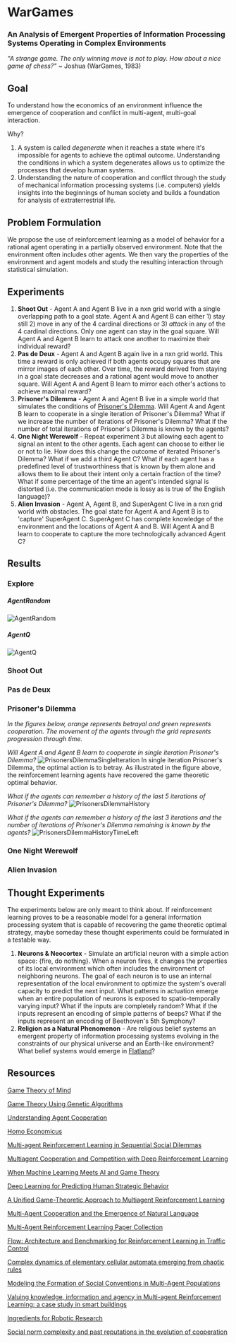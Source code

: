 # WarGames
### An Analysis of Emergent Properties of Information Processing Systems Operating in Complex Environments
_"A strange game. The only winning move is not to play. How about a nice game of chess?"_ ~ Joshua (WarGames, 1983)

## Goal
To understand how the economics of an environment influence the emergence of cooperation and conflict in multi-agent, multi-goal interaction.

Why?
1) A system is called _degenerate_ when it reaches a state where it's impossible for agents to achieve the optimal outcome. Understanding the conditions in which a system degenerates allows us to optimize the processes that develop human systems.
2) Understanding the nature of cooperation and conflict through the study of mechanical information processing systems (i.e. computers) yields insights into the beginnings of human society and builds a foundation for analysis of extraterrestrial life.

## Problem Formulation
We propose the use of reinforcement learning as a model of behavior for a rational agent operating in a partially observed environment. Note that the environment often includes other agents. We then vary the properties of the environment and agent models and study the resulting interaction through statistical simulation.

## Experiments
1) **Shoot Out** - Agent A and Agent B live in a nxn grid world with a single overlapping path to a goal state. Agent A and Agent B can either 1) stay still 2) move in any of the 4 cardinal directions or 3) _attack_ in any of the 4 cardinal directions. Only one agent can stay in the goal square. Will Agent A and Agent B learn to attack one another to maximize their individual reward?
2) **Pas de Deux** - Agent A and Agent B again live in a nxn grid world. This time a reward is only achieved if both agents occupy squares that are mirror images of each other. Over time, the reward derived from staying in a goal state decreases and a rational agent would move to another square. Will Agent A and Agent B learn to mirror each other's actions to achieve maximal reward?
3) **Prisoner's Dilemma** - Agent A and Agent B live in a simple world that simulates the conditions of [Prisoner's Dilemma](https://en.wikipedia.org/wiki/Prisoner%27s_dilemma). Will Agent A and Agent B learn to cooperate in a single iteration of Prisoner's Dilemma? What if we increase the number of iterations of Prisoner's Dilemma? What if the number of total iterations of Prisoner's Dilemma is known by the agents?
4) **One Night Werewolf** - Repeat experiment 3 but allowing each agent to signal an intent to the other agents. Each agent can choose to either lie or not to lie. How does this change the outcome of iterated Prisoner's Dilemma? What if we add a third Agent C? What if each agent has a predefined level of trustworthiness that is known by them alone and allows them to lie about their intent only a certain fraction of the time? What if some percentage of the time an agent's intended signal is distorted (i.e. the communication mode is lossy as is true of the English language)?
5) **Alien Invasion** - Agent A, Agent B, and SuperAgent C live in a nxn grid world with obstacles. The goal state for Agent A and Agent B is to 'capture' SuperAgent C. SuperAgent C has complete knowledge of the environment and the locations of Agent A and B. Will Agent A and B learn to cooperate to capture the more technologically advanced Agent C?

## Results
### Explore
##### AgentRandom
![AgentRandom](results/Explore/AgentRandom.gif)

##### AgentQ
![AgentQ](results/Explore/AgentQ.gif)

### Shoot Out
### Pas de Deux
### Prisoner's Dilemma
*_In the figures below, orange represents betrayal and green represents cooperation. The movement of the agents through the grid represents progression through time._*

*Will Agent A and Agent B learn to cooperate in single iteration Prisoner's Dilemma?*
![PrisonersDilemmaSingleIteration](results/PrisonersDilemma/SingleIteration.gif)
In single iteration Prisoner's Dilemma, the optimal action is to betray. As illustrated in the figure above, the reinforcement learning agents have recovered the game theoretic optimal behavior.

*What if the agents can remember a history of the last 5 iterations of Prisoner's Dilemma?*
![PrisonersDilemmaHistory](results/PrisonersDilemma/History.gif)

*What if the agents can remember a history of the last 3 iterations and the number of iterations of Prisoner's Dilemma remaining is known by the agents?*
![PrisonersDilemmaHistoryTimeLeft](results/PrisonersDilemma/HistoryAndTimeRemaining.gif)

### One Night Werewolf
### Alien Invasion

## Thought Experiments
The experiments below are only meant to think about. If reinforcement learning proves to be a reasonable model for a general information processing system that is capable of recovering the game theoretic optimal strategy, maybe someday these thought experiments could be formulated in a testable way.

1) **Neurons & Neocortex** - Simulate an artificial neuron with a simple action space: {fire, do nothing}. When a neuron fires, it changes the properties of its local environment which often includes the environment of neighboring neurons. The goal of each neuron is to use an internal representation of the local environment to optimize the system's overall capacity to predict the next input. What patterns in actuation emerge when an entire population of neurons is exposed to spatio-temporally varying input? What if the inputs are completely random? What if the inputs represent an encoding of simple patterns of beeps? What if the inputs represent an encoding of Beethoven's 5th Symphony?
2) **Religion as a Natural Phenomenon** - Are religious belief systems an emergent property of information processing systems evolving in the constraints of our physical universe and an Earth-like environment? What belief systems would emerge in [Flatland](http://www.geom.uiuc.edu/~banchoff/Flatland/)?

## Resources
[Game Theory of Mind](http://journals.plos.org/ploscompbiol/article/file?id=10.1371/journal.pcbi.1000254&type=printable)

[Game Theory Using Genetic Algorithms](https://pdfs.semanticscholar.org/3b96/427b507c429c9db96fdb3de8bc5edfe190ca.pdf)

[Understanding Agent Cooperation](https://deepmind.com/blog/understanding-agent-cooperation/)

[Homo Economicus](https://en.wikipedia.org/wiki/Homo_economicus)

[Multi-agent Reinforcement Learning in Sequential Social Dilemmas](https://storage.googleapis.com/deepmind-media/papers/multi-agent-rl-in-ssd.pdf)

[Multiagent Cooperation and Competition with Deep Reinforcement Learning](https://arxiv.org/pdf/1511.08779.pdf)

[When Machine Learning Meets AI and Game Theory](http://cs229.stanford.edu/proj2012/AgrawalJaiswal-WhenMachineLearningMeetsAIandGameTheory.pdf)

[Deep Learning for Predicting Human Strategic Behavior](http://www.cs.ubc.ca/~jasonhar/GameNet-NIPS-2016.pdf)

[A Unified Game-Theoretic Approach to Multiagent Reinforcement Learning](https://arxiv.org/pdf/1711.00832.pdf)

[Multi-Agent Cooperation and the Emergence of Natural Language](https://openreview.net/pdf?id=Hk8N3Sclg)

[Multi-Agent Reinforcement Learning Paper Collection](https://github.com/LantaoYu/MARL-Papers#learning-to-communicate)

[Flow: Architecture and Benchmarking for Reinforcement Learning in Traffic Control](https://arxiv.org/abs/1710.05465)

[Complex dynamics of elementary cellular automata emerging from chaotic rules](https://arxiv.org/abs/1203.6074)

[Modeling the Formation of Social Conventions in Multi-Agent Populations](https://arxiv.org/abs/1802.06108)

[Valuing knowledge, information and agency in Multi-agent Reinforcement Learning: a case study in smart buildings](https://arxiv.org/abs/1803.03491)

[Ingredients for Robotic Research](https://blog.openai.com/ingredients-for-robotics-research/)

[Social norm complexity and past reputations in the evolution of cooperation](https://www.nature.com/articles/nature25763)
